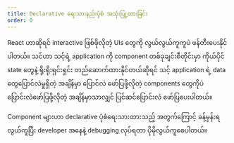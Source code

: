```yaml
---
title: Declarative ရေးသားနည်းပုံစံ အသုံးပြု့ထားခြင်း
order: 0
---
```


React ဟာဆိုရင် interactive ဖြစ်ဖိုလိုတဲ့ UIs တွေကို လွယ်လွယ်ကူကူပဲ ဖန်တီးပေးနိုင်ပါတယ်။ သင်ဟာ သင့်ရဲ့ application ကို component တစ်ခုချင်းစီတိုင်းမှာ ကိုယ်ပိုင် state တွေနဲ့ ရိုးရိုးရှင်းရှင်း တည်ဆောက်ထားနိုင်တယ်ဆိုရင် သင့် application ရဲ့ data တွေပြောင်လဲမှုရှိတဲ့ အချိန်မှာ ပြောင်လဲ ဖော်ပြဖို့လိုတဲ့ components တွေကိုပဲ ပြောင်းလဲဖော်ပြဖို့လိုတဲ့ အချိန်မှာသာလျှင် ပြင်ဆင်ပြောင်းလဲ ဖော်ပြပေးပါတယ်။

Component များဟာ declarative ပုံစံရေးသားထားသည့် အတွက်ကြောင့် ခန့်မှန်းရလွယ်ကူပြီး developer အနေနဲ့ debugging လုပ်ရတာ ပိုမိုလွယ်ကူစေပါတယ်။
